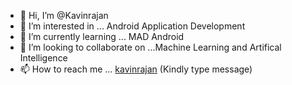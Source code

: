 - 👋 Hi, I’m @Kavinrajan
- 👀 I’m interested in ... Android Application Development
- 🌱 I’m currently learning ... MAD Android
- 💞️ I’m looking to collaborate on ...Machine Learning and Artifical Intelligence
- 📫 How to reach me ... [kavinrajan](https://www.linkedin.com/in/kavinrajan/)   (Kindly type message)

<!---
KavinCodin/KavinCodin is a ✨ special ✨ repository because its `README.md` (this file) appears on your GitHub profile.
You can click the Preview link to take a look at your changes.
--->

